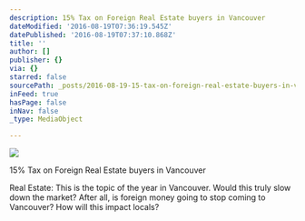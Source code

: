 ```yaml
---
description: 15% Tax on Foreign Real Estate buyers in Vancouver
dateModified: '2016-08-19T07:36:19.545Z'
datePublished: '2016-08-19T07:37:10.868Z'
title: ''
author: []
publisher: {}
via: {}
starred: false
sourcePath: _posts/2016-08-19-15-tax-on-foreign-real-estate-buyers-in-vancouver.md
inFeed: true
hasPage: false
inNav: false
_type: MediaObject

---
```

![](https://the-grid-user-content.s3-us-west-2.amazonaws.com/7f2acd22-29b3-419d-a38e-1d8482325909.jpg)

15% Tax on Foreign Real Estate buyers in Vancouver

Real Estate: This is the topic of the year in Vancouver. Would this truly slow down the market? After all, is foreign money going to stop coming to Vancouver? How will this impact locals?